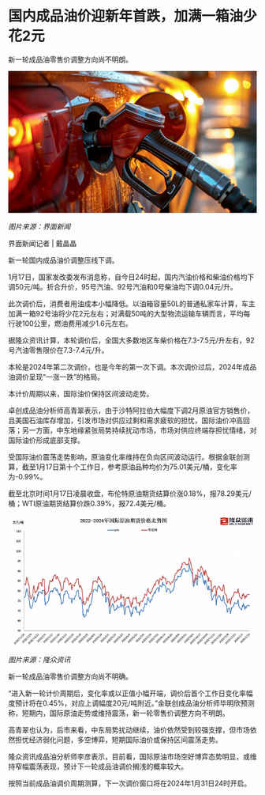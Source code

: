 # 国内成品油价迎新年首跌，加满一箱油少花2元

新一轮成品油零售价调整方向尚不明朗。

![762bb47c6a6c3463f6c43974e5b3608b.jpg](https://raw.githubusercontent.com/qqhsx/qqnews_image/main/2024/01/17/国内成品油价迎新年首跌，加满一箱油少花2元/762bb47c6a6c3463f6c43974e5b3608b.jpg)

 _图片来源：界面新闻_

界面新闻记者 | 戴晶晶

新一轮国内成品油价调整压线下调。

1月17日，国家发改委发布消息称，自今日24时起，国内汽油价格和柴油价格均下调50元/吨。折合升价，95号汽油、92号汽油和0号柴油均下调0.04元/升。

此次调价后，消费者用油成本小幅降低。以油箱容量50L的普通私家车计算，车主加满一箱92号油将少花2元左右；对满载50吨的大型物流运输车辆而言，平均每行驶100公里，燃油费用减少1.6元左右。

据隆众资讯计算，本轮调价后，全国大多数地区车柴价格在7.3-7.5元/升左右，92号汽油零售限价在7.3-7.4元/升。

本轮是2024年第二次调价，也是今年的第一次下调。本次调价过后，2024年成品油调价呈现“一涨一跌”的格局。

本计价周期以来，国际油价保持区间波动走势。

卓创成品油分析师高青翠表示，由于沙特阿拉伯大幅度下调2月原油官方销售价，且美国石油库存增加，引发市场对供应过剩和需求疲软的担忧，国际油价冲高回落；另一方面，中东地缘紧张局势持续扰动市场，市场对供应终端存担忧情绪，对国际油价形成底部支撑。

受国际油价震荡走势影响，原油变化率维持在负向区间波动运行。根据金联创测算，截至1月17日第十个工作日，参考原油品种均价为75.01美元/桶，变化率为-0.99%。

截至北京时间1月17日凌晨收盘，布伦特原油期货结算价涨0.18%，报78.29美元/桶；WTI原油期货结算价跌0.39%，报72.4美元/桶。

![8a7746ff9d2ff3949bc065dd3eb1e574.jpg](https://raw.githubusercontent.com/qqhsx/qqnews_image/main/2024/01/17/国内成品油价迎新年首跌，加满一箱油少花2元/8a7746ff9d2ff3949bc065dd3eb1e574.jpg)

_图片来源：隆众资讯_

新一轮成品油零售价调整方向尚不明确。

“进入新一轮计价周期后，变化率或以正值小幅开端，调价后首个工作日变化率幅度预计将在0.45%，对应上调幅度20元/吨附近。”金联创成品油分析师毕明欣预测称，短期内，国际原油走势或维持震荡，新一轮零售价调整方向不明朗。

高青翠也认为，后市来看，中东局势扰动继续，油价依然受到较强支撑，但市场依然担忧经济弱化问题，多空博弈，短期国际油价或保持区间震荡走势。

隆众资讯成品油分析师李彦表示，目前看，国际原油市场空好博弈态势明显，或维持窄幅震荡表现，预计下一轮成品油调价搁浅的概率较大。

按照当前成品油调价周期测算，下一次调价窗口将在2024年1月31日24时开启。

